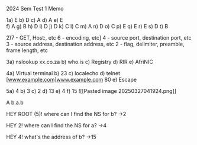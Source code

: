 2024 Sem Test 1 Memo

1a) E  b) D  c) A  d) A  e) E  
 f) A  g) B  h) D  i) D  j) D
 k) C  l) C  m) A  n) D  o) C
 p) E  q) E  r) E  s) D  t) B

2)7 - GET, Host:, etc
  6 - encoding, etc]
  4 - source port, destination port, etc
  3 - source address, destination address, etc
  2 - flag, delimiter, preamble, frame length, etc

3a) nslookup xx.co.za
 b) who.is
 c) Registry
 d) RIR
 e) AfriNIC

4a) Virtual terminal
 b) 23
 c) localecho
 d) telnet [www.example.com]www.example.com 80
 e) Escape

5a) 4
 b) 3
 c) 2
 d) 13
 e) 4
 f) 15
![[Pasted image 20250327041924.png]]

A b.a.b

HEY ROOT (5)!
where can I find the NS for b?
->2

HEY 2!
where can I find the NS for a?
->4

HEY 4!
what's the address of b?
->15